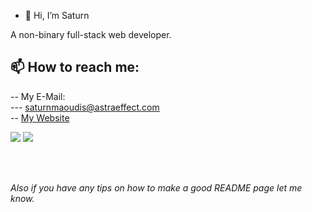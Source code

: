 - 👋 Hi, I’m Saturn

A non-binary full-stack web developer.

## 📫 How to reach me: <br>
-- My E-Mail: <br>
--- saturnmaoudis@astraeffect.com <br>
-- [My Website](https://astraeffect.com)

![](https://github-readme-stats.vercel.app/api?username=ahhhsaturn&show_icons=true&count_private=true&show_owner=true&theme=gotham%22) ![](https://github-readme-stats.vercel.app/api/top-langs?username=ahhhsaturn&show_icons=true&locale=en&layout=compact&theme=gotham&card_width=300%22)

<br>
<br>

*Also if you have any tips on how to make a good README page let me know.*
